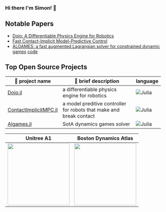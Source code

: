 ### Hi there I'm Simon! 👋

## Notable Papers
* [Dojo: A Differentiable Physics Engine for Robotics](https://arxiv.org/abs/2203.00806)
* [Fast Contact-Implicit Model-Predictive Control](https://arxiv.org/abs/2107.05616)
* [ALGAMES: a fast augmented Lagrangian solver for constrained dynamic games](https://link.springer.com/article/10.1007/s10514-021-10024-7) [code](https://github.com/RoboticExplorationLab/Algames.jl)

## Top Open Source Projects
| :gift: project name | :book: brief description | language |
| ------------ | ----------------- | -------- |
| [Dojo.jl](https://github.com/dojo-sim/Dojo.jl) | a differentiable physics engine for robotics | ![Julia](https://img.shields.io/badge/-Julia-9558B2?style=for-the-badge&logo=julia&logoColor=white) |
| [ContactImplicitMPC.jl](https://github.com/dojo-sim/ContactImplicitMPC.jl) | a model preditive controller for robots that make and break contact | ![Julia](https://img.shields.io/badge/-Julia-9558B2?style=for-the-badge&logo=julia&logoColor=white) |
| [Algames.jl](https://github.com/RoboticExplorationLab/Algames.jl) | SotA dynamics games solver | ![Julia](https://img.shields.io/badge/-Julia-9558B2?style=for-the-badge&logo=julia&logoColor=white) |

| Unitree A1 | Boston Dynamics Atlas |
| --- | --- |
| <img src="deps/quadruped.gif" width="200"/> | <img src="deps/atlas.gif" width="200"/> | 
